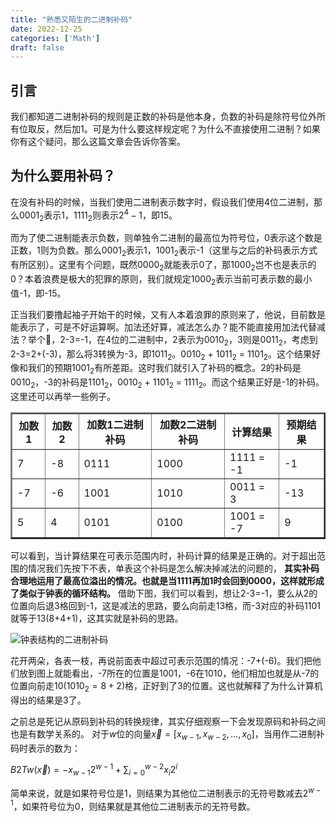 ```yaml
---
title: "熟悉又陌生的二进制补码"
date: 2022-12-25
categories: ['Math']
draft: false
---
```


<link rel="stylesheet" href="https://cdn.jsdelivr.net/npm/katex@0.16.2/dist/katex.min.css" integrity="sha384-bYdxxUwYipFNohQlHt0bjN/LCpueqWz13HufFEV1SUatKs1cm4L6fFgCi1jT643X" crossorigin="anonymous">
<script defer src="https://cdn.jsdelivr.net/npm/katex@0.16.2/dist/katex.min.js" integrity="sha384-Qsn9KnoKISj6dI8g7p1HBlNpVx0I8p1SvlwOldgi3IorMle61nQy4zEahWYtljaz" crossorigin="anonymous"></script>
<script defer src="https://cdn.jsdelivr.net/npm/katex@0.16.2/dist/contrib/auto-render.min.js" integrity="sha384-+VBxd3r6XgURycqtZ117nYw44OOcIax56Z4dCRWbxyPt0Koah1uHoK0o4+/RRE05" crossorigin="anonymous"></script>
<script>
    document.addEventListener("DOMContentLoaded", function() {
        renderMathInElement(document.body, {
          delimiters: [
              {left: '$$', right: '$$', display: true},
              {left: '$', right: '$', display: false},
              {left: '\\(', right: '\\)', display: false},
              {left: '\\[', right: '\\]', display: true}
          ],
          throwOnError : false
        });
    });
</script>

## 引言

我们都知道二进制补码的规则是正数的补码是他本身，负数的补码是除符号位外所有位取反，然后加1。可是为什么要这样规定呢？为什么不直接使用二进制？如果你有这个疑问，那么这篇文章会告诉你答案。

## 为什么要用补码？

在没有补码的时候，当我们使用二进制表示数字时，假设我们使用4位二进制，那么$0001_2$表示1，$1111_2$则表示$2^4-1$，即15。

而为了使二进制能表示负数，则单独令二进制的最高位为符号位，0表示这个数是正数，1则为负数。那么$0001_2$表示1，$1001_2$表示-1（这里与之后的补码表示方式有所区别）。这里有个问题，既然$0000_2$就能表示0了，那$1000_2$岂不也是表示的0？本着浪费是极大的犯罪的原则，我们就规定$1000_2$表示当前可表示数的最小值-1，即-15。

正当我们要撸起袖子开始干的时候，又有人本着浪罪的原则来了，他说，目前数是能表示了，可是不好运算啊。加法还好算，减法怎么办？能不能直接用加法代替减法？举个🌰，2-3=-1，在4位的二进制中，2表示为$0010_2$，3则是$0011_2$，考虑到2-3=2+(-3)，那么将3转换为-3，即$1011_2$。$0010_2$ + $1011_2$ = $1101_2$。这个结果好像和我们的预期$1001_2$有所差距。这时我们就引入了补码的概念。2的补码是$0010_2$，-3的补码是$1101_2$，$0010_2$ + $1101_2$ = $1111_2$。而这个结果正好是-1的补码。这里还可以再举一些例子。

<table border="2" >
    <tr>
        <th>加数1</th>
        <th>加数2</th>
        <th>加数1二进制补码</th>
        <th>加数2二进制补码</th>
        <th>计算结果</th>
        <th>预期结果</th>
    </tr>
        <td>7</td>
        <td>-8</td>
        <td>0111</td>
        <td>1000</td>
        <td>1111 = -1</td>
        <td>-1</td>
	<tr>
		<td>-7</td>
        <td>-6</td>
        <td>1001</td>
        <td>1010</td>
        <td>0011 = 3</td>
        <td>-13</td>
	</tr>
    <tr>
		<td>5</td>
        <td>4</td>
        <td>0101</td>
        <td>0100</td>
        <td>1001 = -7</td>
        <td>9</td>
	</tr>
</table>

可以看到，当计算结果在可表示范围内时，补码计算的结果是正确的。对于超出范围的情况我们先按下不表，单表这个补码是怎么解决掉减法的问题的， **其实补码合理地运用了最高位溢出的情况。也就是当1111再加1时会回到0000，这样就形成了类似于钟表的循环结构。** 借助下图，我们可以看到，想让2-3=-1，要么从2的位置向后退3格回到-1，这是减法的思路，要么向前走13格，而-3对应的补码1101就等于13(8+4+1)，这其实就是补码的思路。

![钟表结构的二进制补码](/images/two's%20complement-1.jpg)

花开两朵，各表一枝，再说前面表中超过可表示范围的情况：-7+(-6)。我们把他们放到图上就能看出，-7所在的位置是1001，-6在1010，他们相加也就是从-7的位置向前走$10(1010_2=8+2$)格，正好到了3的位置。这也就解释了为什么计算机得出的结果是3了。

之前总是死记从原码到补码的转换规律，其实仔细观察一下会发现原码和补码之间也是有数学关系的。
对于$w$位的向量$\vec{x}=[x_{w-1}, x_{w-2}, ..., x_0]$，当用作二进制补码时表示的数为：

$B2Tw(\vec{x})= −x_{w-1}2^{w-1} + \sum\nolimits_{i=0}^{w-2}x_i2^i$

简单来说，就是如果符号位是1，则结果为其他位二进制表示的无符号数减去$2^{w-1}$，如果符号位为0，则结果就是其他位二进制表示的无符号数。